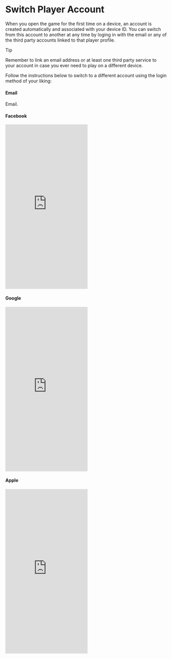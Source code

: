 # Switch Player Account

When you open the game for the first time on a device, an account is created automatically and associated with your device ID. You can switch from this account to another at any time by loging in with the email or any of the third party accounts linked to that player profile. 

> [!TIP]
> Remember to link an email address or at least one third party service to your account in case you ever need to play on a different device.

Follow the instructions below to switch to a different account using the login method of your liking: 

<!-- tabs:start -->

#### **Email**

Email. 

#### **Facebook**

<iframe width="256" height="512" src="https://www.youtube.com/embed/OF7-Gz9Je8Y" title="YouTube video player" frameborder="0" allow="accelerometer; autoplay; clipboard-write; encrypted-media; gyroscope; picture-in-picture" allowfullscreen></iframe>


#### **Google**

<iframe width="256" height="512" src="https://www.youtube.com/embed/ju1ot8sWx6A" title="YouTube video player" frameborder="0" allow="accelerometer; autoplay; clipboard-write; encrypted-media; gyroscope; picture-in-picture" allowfullscreen></iframe>

#### **Apple**

<iframe width="256" height="512" src="https://www.youtube.com/embed/86jOfdMLewE" title="YouTube video player" frameborder="0" allow="accelerometer; autoplay; clipboard-write; encrypted-media; gyroscope; picture-in-picture" allowfullscreen></iframe>

<!-- tabs:end -->
